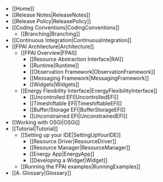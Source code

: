 - [[Home]]
- [[Release Notes|ReleaseNotes]]
- [[Release Policy|ReleasePolicy]]
- [[Coding Conventions|CodingConventions]]
  - [[Branching|Branching]]
- [[Continuous Integration|ContinuousIntegration]]
- [[FPAI Architecture|Architecture]]
  - [[FPAI Overview|FPAI]]
    - [[Resource Abstraction Interface|RAI]]
    - [[Runtime|Runtime]]
    - [[Observation Framework|ObservationFramework]]
    - [[Messaging Framework|MessagingFramework]]
    - [[Widgets|Widgets]]
  - [[Energy Flexibility Interface|EnergyFlexibilityInterface]]
    - [[Uncontrolled EFI|UncontrolledEFI]]
    - [[Timeshiftable EFI|TimeshiftableEFI]]
    - [[Buffer/Storage EFI|BufferStorageEFI]]
    - [[Unconstrained EFI|UnconstrainedEFI]]
- [[Working with OSGi|OSGi]]
- [[Tutorial|Tutorial]]
  - [[Setting up your IDE|SettingUpYourIDE]]
	- [[Resource Driver|ResourceDriver]]
	- [[Resource Manager|ResourceManager]]
	- [[Energy App|EnergyApp]]
	- [[Developing a Widget|Widget]]
  - [[Running the FPAI examples|RunningExamples]]
- [[A. Glossary|Glossary]]